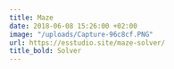 ```yaml
---
title: Maze
date: 2018-06-08 15:26:00 +02:00
image: "/uploads/Capture-96c8cf.PNG"
url: https://esstudio.site/maze-solver/
title_bold: Solver
---
```



